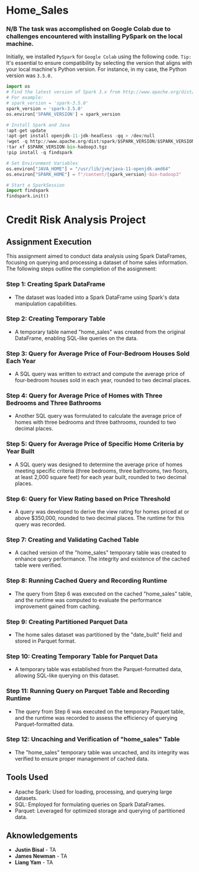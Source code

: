 # Home_Sales

### N/B The task was accomplished on Google Colab due to challenges encountered with installing PySpark on the local machine. 
Initially, we installed `PySpark` for `Google Colab` using the following code. `Tip:` It's essential to ensure compatibility by selecting the version that aligns with your local machine's Python version. For instance, in my case, the Python version was `3.5.0.`

```python
import os
# Find the latest version of Spark 3.x from http://www.apache.org/dist/spark/ and enter as the spark version
# For example:
# spark_version = 'spark-3.5.0'
spark_version = 'spark-3.5.0'
os.environ['SPARK_VERSION'] = spark_version

# Install Spark and Java
!apt-get update
!apt-get install openjdk-11-jdk-headless -qq > /dev/null
!wget -q http://www.apache.org/dist/spark/$SPARK_VERSION/$SPARK_VERSION-bin-hadoop3.tgz
!tar xf $SPARK_VERSION-bin-hadoop3.tgz
!pip install -q findspark

# Set Environment Variables
os.environ["JAVA_HOME"] = "/usr/lib/jvm/java-11-openjdk-amd64"
os.environ["SPARK_HOME"] = f"/content/{spark_version}-bin-hadoop3"

# Start a SparkSession
import findspark
findspark.init()
```

# Credit Risk Analysis Project

## Assignment Execution

This assignment aimed to conduct data analysis using Spark DataFrames, focusing on querying and processing a dataset of home sales information. The following steps outline the completion of the assignment:

### Step 1: Creating Spark DataFrame

- The dataset was loaded into a Spark DataFrame using Spark's data manipulation capabilities.

### Step 2: Creating Temporary Table

- A temporary table named "home_sales" was created from the original DataFrame, enabling SQL-like queries on the data.

### Step 3: Query for Average Price of Four-Bedroom Houses Sold Each Year

- A SQL query was written to extract and compute the average price of four-bedroom houses sold in each year, rounded to two decimal places.

### Step 4: Query for Average Price of Homes with Three Bedrooms and Three Bathrooms

- Another SQL query was formulated to calculate the average price of homes with three bedrooms and three bathrooms, rounded to two decimal places.

### Step 5: Query for Average Price of Specific Home Criteria by Year Built

- A SQL query was designed to determine the average price of homes meeting specific criteria (three bedrooms, three bathrooms, two floors, at least 2,000 square feet) for each year built, rounded to two decimal places.

### Step 6: Query for View Rating based on Price Threshold

- A query was developed to derive the view rating for homes priced at or above $350,000, rounded to two decimal places. The runtime for this query was recorded.

### Step 7: Creating and Validating Cached Table

- A cached version of the "home_sales" temporary table was created to enhance query performance. The integrity and existence of the cached table were verified.

### Step 8: Running Cached Query and Recording Runtime

- The query from Step 6 was executed on the cached "home_sales" table, and the runtime was computed to evaluate the performance improvement gained from caching.

### Step 9: Creating Partitioned Parquet Data

- The home sales dataset was partitioned by the "date_built" field and stored in Parquet format.

### Step 10: Creating Temporary Table for Parquet Data

- A temporary table was established from the Parquet-formatted data, allowing SQL-like querying on this dataset.

### Step 11: Running Query on Parquet Table and Recording Runtime

- The query from Step 6 was executed on the temporary Parquet table, and the runtime was recorded to assess the efficiency of querying Parquet-formatted data.

### Step 12: Uncaching and Verification of "home_sales" Table

- The "home_sales" temporary table was uncached, and its integrity was verified to ensure proper management of cached data.

## Tools Used

- Apache Spark: Used for loading, processing, and querying large datasets.
- SQL: Employed for formulating queries on Spark DataFrames.
- Parquet: Leveraged for optimized storage and querying of partitioned data.

## Aknowledgements 
- **Justin Bisal** - TA
- **James Newman** - TA
- **Liang Yam** - TA

